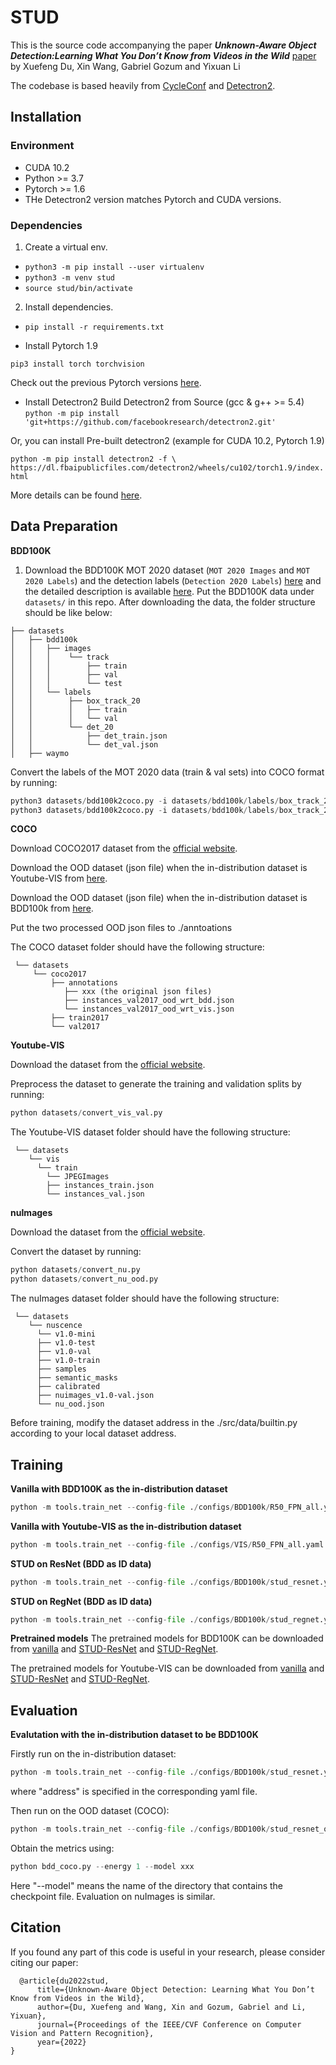 # STUD

This is the source code accompanying the paper ***Unknown-Aware Object Detection:Learning What You Don’t Know from Videos in the Wild*** [paper]() by Xuefeng Du, Xin Wang, Gabriel Gozum and Yixuan Li 

The codebase is based heavily from [CycleConf](https://github.com/xinw1012/cycle-confusion) and [Detectron2](https://github.com/facebookresearch/detectron2).


## Installation

### Environment
- CUDA 10.2
- Python >= 3.7
- Pytorch >= 1.6
- THe Detectron2 version matches Pytorch and CUDA versions.

### Dependencies

1. Create a virtual env.
- `python3 -m pip install --user virtualenv`
- `python3 -m venv stud`
- `source stud/bin/activate`

2. Install dependencies.

- `pip install -r requirements.txt`

- Install Pytorch 1.9

`pip3 install torch torchvision`

Check out the previous Pytorch versions [here](https://pytorch.org/get-started/previous-versions/).

- Install Detectron2
Build Detectron2 from Source (gcc & g++ >= 5.4)
`python -m pip install 'git+https://github.com/facebookresearch/detectron2.git'`

Or, you can install Pre-built detectron2 (example for CUDA 10.2, Pytorch 1.9)

`python -m pip install detectron2 -f \
  https://dl.fbaipublicfiles.com/detectron2/wheels/cu102/torch1.9/index.html`

More details can be found [here](https://detectron2.readthedocs.io/en/latest/tutorials/install.html).


## Data Preparation

**BDD100K**
1. Download the BDD100K MOT 2020 dataset (`MOT 2020 Images` and `MOT 2020 Labels`) and the detection labels (`Detection 2020 Labels`) [here](https://bdd-data.berkeley.edu/) and the detailed description is available [here](https://doc.bdd100k.com/download.html). Put the BDD100K data under `datasets/` in this repo. After downloading the data, the folder structure should be like below:
```
├── datasets
│   ├── bdd100k
│   │   ├── images
│   │   │    └── track
│   │   │        ├── train
│   │   │        ├── val
│   │   │        └── test
│   │   └── labels
│   │        ├── box_track_20
│   │        │   ├── train
│   │        │   └── val
│   │        └── det_20
│   │            ├── det_train.json
│   │            └── det_val.json
│   ├── waymo
```

Convert the labels of the MOT 2020 data (train & val sets) into COCO format by running:
```python
python3 datasets/bdd100k2coco.py -i datasets/bdd100k/labels/box_track_20/val/ -o datasets/bdd100k/labels/track/bdd100k_mot_val_coco.json -m track
python3 datasets/bdd100k2coco.py -i datasets/bdd100k/labels/box_track_20/train/ -o datasets/bdd100k/labels/track/bdd100k_mot_train_coco.json -m track
```

**COCO**

Download COCO2017 dataset from the [official website](https://cocodataset.org/#home). 

Download the OOD dataset (json file) when the in-distribution dataset is Youtube-VIS from [here](https://drive.google.com/file/d/1vLMGn7401-dEi5smxjgjr-IXhAXvjuf-/view?usp=sharing). 

Download the OOD dataset (json file) when the in-distribution dataset is BDD100k from [here](https://drive.google.com/file/d/1L4I7X-a3fojIJ9Y_NvT-SzieAabBARsW/view?usp=sharing).

Put the two processed OOD json files to ./anntoations

The COCO dataset folder should have the following structure:
<br>

     └── datasets
         └── coco2017
             ├── annotations
                ├── xxx (the original json files)
                ├── instances_val2017_ood_wrt_bdd.json
                └── instances_val2017_ood_wrt_vis.json
             ├── train2017
             └── val2017

**Youtube-VIS**

Download the dataset from the [official website](https://competitions.codalab.org/competitions/28988#participate-get_data).

Preprocess the dataset to generate the training and validation splits by running:
```python
python datasets/convert_vis_val.py
```

The Youtube-VIS dataset folder should have the following structure:
<br>

     └── datasets
        └── vis
          └── train
            └── JPEGImages
            ├── instances_train.json
            └── instances_val.json




**nuImages**

Download the dataset from the [official website](https://www.nuscenes.org/download).

Convert the dataset by running:
```python
python datasets/convert_nu.py
python datasets/convert_nu_ood.py
```

The nuImages dataset folder should have the following structure:
<br>

     └── datasets
        └── nuscence
          └── v1.0-mini
          ├── v1.0-test
          ├── v1.0-val
          ├── v1.0-train
          ├── samples
          ├── semantic_masks
          ├── calibrated
          ├── nuimages_v1.0-val.json
          └── nu_ood.json


Before training, modify the dataset address in the ./src/data/builtin.py according to your local dataset address.

## Training

**Vanilla with BDD100K as the in-distribution dataset**
```python
python -m tools.train_net --config-file ./configs/BDD100k/R50_FPN_all.yaml --num-gpus 4
```
**Vanilla with Youtube-VIS as the in-distribution dataset**
```python
python -m tools.train_net --config-file ./configs/VIS/R50_FPN_all.yaml --num-gpus 4
```
**STUD on ResNet (BDD as ID data)**
```python
python -m tools.train_net --config-file ./configs/BDD100k/stud_resnet.yaml --num-gpus 4
```
**STUD on RegNet (BDD as ID data)**
```python
python -m tools.train_net --config-file ./configs/BDD100k/stud_regnet.yaml --num-gpus 4
```

**Pretrained models**
The pretrained models for BDD100K can be downloaded from [vanilla]() and [STUD-ResNet]() and [STUD-RegNet]().

The pretrained models for Youtube-VIS can be downloaded from [vanilla]() and [STUD-ResNet]() and [STUD-RegNet]().

## Evaluation

**Evalutation with the in-distribution dataset to be BDD100K**

Firstly run on the in-distribution dataset:
```python
python -m tools.train_net --config-file ./configs/BDD100k/stud_resnet.yaml --num-gpus 4 --eval-only MODEL.WEIGHTS address/model_final.pth
```
where "address" is specified in the corresponding yaml file.

Then run on the OOD dataset (COCO):
```python
python -m tools.train_net --config-file ./configs/BDD100k/stud_resnet_ood_coco.yaml --num-gpus 4 --eval-only MODEL.WEIGHTS address/model_final.pth
```
Obtain the metrics using:
```python
python bdd_coco.py --energy 1 --model xxx
```
Here "--model" means the name of the directory that contains the checkpoint file. Evaluation on nuImages is similar.


## Citation ##
If you found any part of this code is useful in your research, please consider citing our paper:

```
  @article{du2022stud,
      title={Unknown-Aware Object Detection: Learning What You Don’t Know from Videos in the Wild}, 
      author={Du, Xuefeng and Wang, Xin and Gozum, Gabriel and Li, Yixuan},
      journal={Proceedings of the IEEE/CVF Conference on Computer Vision and Pattern Recognition},
      year={2022}
}
```